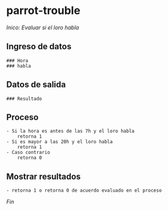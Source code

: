 # parrot-trouble
*Inico: Evaluar si el loro habla*
## Ingreso de datos
    ### Hora
    ### habla
## Datos de salida
    ### Resultado
## Proceso
    - Si la hora es antes de las 7h y el loro habla 
        retorna 1
    - Si es mayor a las 20h y el loro habla 
        retorna 1
    - Caso contrario 
        retorna 0
## Mostrar resultados
    - retorna 1 o retorna 0 de acuerdo evaluado en el proceso
*Fin*
